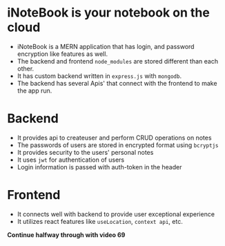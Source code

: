 # iNoteBook is your notebook on the cloud
- iNoteBook is a MERN application that has login, and password encryption like features as well. 
- The backend and frontend `node_modules` are stored different than each other.
- It has custom backend written in `express.js` with `mongodb`.
- The backend has several Apis' that connect with the frontend to make the app run.

# Backend
- It provides api to createuser and perform CRUD operations on notes
- The passwords of users are stored in encrypted format using `bcryptjs`
- It provides security to the users' personal notes
- It uses `jwt` for authentication of users
- Login information is passed with auth-token in the header

# Frontend
- It connects well with backend to provide user exceptional experience
- It utilizes react features like `useLocation`, `context api`, etc.

**Continue halfway through with video 69**